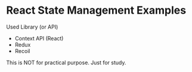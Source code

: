 # React State Management Examples

Used Library (or API)
- Context API (React)
- Redux
- Recoil

This is NOT for practical purpose. Just for study. 
